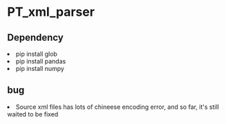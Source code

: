 # PT_xml_parser
<h2>Dependency</h2>
<li>pip install glob</li>
<li>pip install pandas</li>
<li>pip install numpy</li>
<h2>bug</h2>
<li>Source xml files has lots of chineese encoding error, and so far, it's still waited to be fixed</li>
